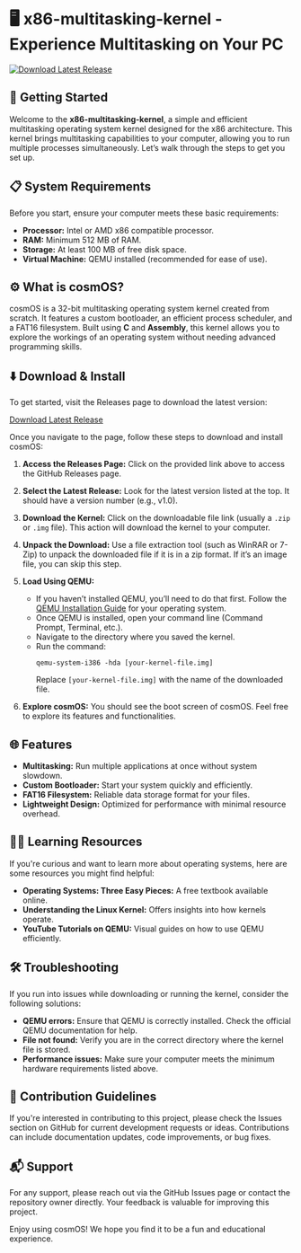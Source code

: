 # 🖥️ x86-multitasking-kernel - Experience Multitasking on Your PC

[![Download Latest Release](https://img.shields.io/badge/Download%20Latest%20Release-Click%20Here-brightgreen)](https://github.com/srushtikapase/x86-multitasking-kernel/releases)

## 🚀 Getting Started

Welcome to the **x86-multitasking-kernel**, a simple and efficient multitasking operating system kernel designed for the x86 architecture. This kernel brings multitasking capabilities to your computer, allowing you to run multiple processes simultaneously. Let’s walk through the steps to get you set up.

## 📋 System Requirements

Before you start, ensure your computer meets these basic requirements:

- **Processor:** Intel or AMD x86 compatible processor.
- **RAM:** Minimum 512 MB of RAM.
- **Storage:** At least 100 MB of free disk space.
- **Virtual Machine:** QEMU installed (recommended for ease of use).

## ⚙️ What is cosmOS?

cosmOS is a 32-bit multitasking operating system kernel created from scratch. It features a custom bootloader, an efficient process scheduler, and a FAT16 filesystem. Built using **C** and **Assembly**, this kernel allows you to explore the workings of an operating system without needing advanced programming skills.

## ⬇️ Download & Install

To get started, visit the Releases page to download the latest version:

[Download Latest Release](https://github.com/srushtikapase/x86-multitasking-kernel/releases)

Once you navigate to the page, follow these steps to download and install cosmOS:

1. **Access the Releases Page:** Click on the provided link above to access the GitHub Releases page.
   
2. **Select the Latest Release:** Look for the latest version listed at the top. It should have a version number (e.g., v1.0).

3. **Download the Kernel:** Click on the downloadable file link (usually a `.zip` or `.img` file). This action will download the kernel to your computer.

4. **Unpack the Download:** Use a file extraction tool (such as WinRAR or 7-Zip) to unpack the downloaded file if it is in a zip format. If it’s an image file, you can skip this step.

5. **Load Using QEMU:**
   - If you haven’t installed QEMU, you’ll need to do that first. Follow the [QEMU Installation Guide](https://www.qemu.org/download/) for your operating system.
   - Once QEMU is installed, open your command line (Command Prompt, Terminal, etc.).
   - Navigate to the directory where you saved the kernel.
   - Run the command: 
     ```
     qemu-system-i386 -hda [your-kernel-file.img] 
     ```
     Replace `[your-kernel-file.img]` with the name of the downloaded file.

6. **Explore cosmOS:** You should see the boot screen of cosmOS. Feel free to explore its features and functionalities.

## 🌐 Features

- **Multitasking:** Run multiple applications at once without system slowdown.
- **Custom Bootloader:** Start your system quickly and efficiently.
- **FAT16 Filesystem:** Reliable data storage format for your files.
- **Lightweight Design:** Optimized for performance with minimal resource overhead.

## 🧑‍🏫 Learning Resources

If you're curious and want to learn more about operating systems, here are some resources you might find helpful:

- **Operating Systems: Three Easy Pieces:** A free textbook available online.
- **Understanding the Linux Kernel:** Offers insights into how kernels operate.
- **YouTube Tutorials on QEMU:** Visual guides on how to use QEMU efficiently.

## 🛠️ Troubleshooting

If you run into issues while downloading or running the kernel, consider the following solutions:

- **QEMU errors:** Ensure that QEMU is correctly installed. Check the official QEMU documentation for help.
- **File not found:** Verify you are in the correct directory where the kernel file is stored.
- **Performance issues:** Make sure your computer meets the minimum hardware requirements listed above.

## 📝 Contribution Guidelines

If you're interested in contributing to this project, please check the Issues section on GitHub for current development requests or ideas. Contributions can include documentation updates, code improvements, or bug fixes.

## 📬 Support

For any support, please reach out via the GitHub Issues page or contact the repository owner directly. Your feedback is valuable for improving this project.

Enjoy using cosmOS! We hope you find it to be a fun and educational experience.